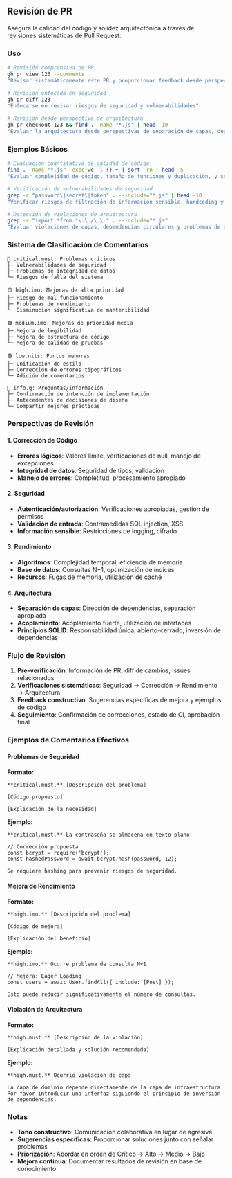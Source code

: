 ## Revisión de PR

Asegura la calidad del código y solidez arquitectónica a través de revisiones sistemáticas de Pull Request.

### Uso

```bash
# Revisión comprensiva de PR
gh pr view 123 --comments
"Revisar sistemáticamente este PR y proporcionar feedback desde perspectivas de calidad de código, seguridad y arquitectura"

# Revisión enfocada en seguridad
gh pr diff 123
"Enfocarse en revisar riesgos de seguridad y vulnerabilidades"

# Revisión desde perspectiva de arquitectura
gh pr checkout 123 && find . -name "*.js" | head -10
"Evaluar la arquitectura desde perspectivas de separación de capas, dependencias y principios SOLID"
```

### Ejemplos Básicos

```bash
# Evaluación cuantitativa de calidad de código
find . -name "*.js" -exec wc -l {} + | sort -rn | head -5
"Evaluar complejidad de código, tamaño de funciones y duplicación, y señalar mejoras"

# Verificación de vulnerabilidades de seguridad
grep -r "password\|secret\|token" . --include="*.js" | head -10
"Verificar riesgos de filtración de información sensible, hardcoding y bypass de autenticación"

# Detección de violaciones de arquitectura
grep -r "import.*from.*\.\./\.\." . --include="*.js"
"Evaluar violaciones de capas, dependencias circulares y problemas de acoplamiento"
```

### Sistema de Clasificación de Comentarios

```
🔴 critical.must: Problemas críticos
├─ Vulnerabilidades de seguridad
├─ Problemas de integridad de datos
└─ Riesgos de falla del sistema

🟡 high.imo: Mejoras de alta prioridad
├─ Riesgo de mal funcionamiento
├─ Problemas de rendimiento
└─ Disminución significativa de mantenibilidad

🟢 medium.imo: Mejoras de prioridad media
├─ Mejora de legibilidad
├─ Mejora de estructura de código
└─ Mejora de calidad de pruebas

🟢 low.nits: Puntos menores
├─ Unificación de estilo
├─ Corrección de errores tipográficos
└─ Adición de comentarios

🔵 info.q: Preguntas/información
├─ Confirmación de intención de implementación
├─ Antecedentes de decisiones de diseño
└─ Compartir mejores prácticas
```

### Perspectivas de Revisión

#### 1. Corrección de Código

- **Errores lógicos**: Valores límite, verificaciones de null, manejo de excepciones
- **Integridad de datos**: Seguridad de tipos, validación
- **Manejo de errores**: Completitud, procesamiento apropiado

#### 2. Seguridad

- **Autenticación/autorización**: Verificaciones apropiadas, gestión de permisos
- **Validación de entrada**: Contramedidas SQL injection, XSS
- **Información sensible**: Restricciones de logging, cifrado

#### 3. Rendimiento

- **Algoritmos**: Complejidad temporal, eficiencia de memoria
- **Base de datos**: Consultas N+1, optimización de índices
- **Recursos**: Fugas de memoria, utilización de caché

#### 4. Arquitectura

- **Separación de capas**: Dirección de dependencias, separación apropiada
- **Acoplamiento**: Acoplamiento fuerte, utilización de interfaces
- **Principios SOLID**: Responsabilidad única, abierto-cerrado, inversión de dependencias

### Flujo de Revisión

1. **Pre-verificación**: Información de PR, diff de cambios, issues relacionados
2. **Verificaciones sistemáticas**: Seguridad → Corrección → Rendimiento → Arquitectura
3. **Feedback constructivo**: Sugerencias específicas de mejora y ejemplos de código
4. **Seguimiento**: Confirmación de correcciones, estado de CI, aprobación final

### Ejemplos de Comentarios Efectivos

#### Problemas de Seguridad

**Formato:**

```text
**critical.must.** [Descripción del problema]

[Código propuesto]

[Explicación de la necesidad]
```

**Ejemplo:**

```text
**critical.must.** La contraseña se almacena en texto plano

// Corrección propuesta
const bcrypt = require('bcrypt');
const hashedPassword = await bcrypt.hash(password, 12);

Se requiere hashing para prevenir riesgos de seguridad.
```

#### Mejora de Rendimiento

**Formato:**

```text
**high.imo.** [Descripción del problema]

[Código de mejora]

[Explicación del beneficio]
```

**Ejemplo:**

```text
**high.imo.** Ocurre problema de consulta N+1

// Mejora: Eager Loading
const users = await User.findAll({ include: [Post] });

Esto puede reducir significativamente el número de consultas.
```

#### Violación de Arquitectura

**Formato:**

```text
**high.must.** [Descripción de la violación]

[Explicación detallada y solución recomendada]
```

**Ejemplo:**

```text
**high.must.** Ocurrió violación de capa

La capa de dominio depende directamente de la capa de infraestructura.
Por favor introducir una interfaz siguiendo el principio de inversión de dependencias.
```

### Notas

- **Tono constructivo**: Comunicación colaborativa en lugar de agresiva
- **Sugerencias específicas**: Proporcionar soluciones junto con señalar problemas
- **Priorización**: Abordar en orden de Crítico → Alto → Medio → Bajo
- **Mejora continua**: Documentar resultados de revisión en base de conocimiento
